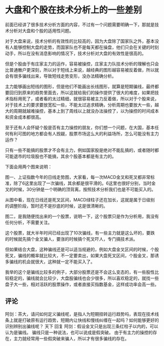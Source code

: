 # 大盘和个股在技术分析上的一些差别
[url]: (https://t.zsxq.com/vFYbaII)

前面已经讲了很多技术分析方面的内容，不过有一个问题需要明确一下，那就是技术分析对大盘和个股的适用性问题。

对于大盘来说，技术分析的有效性的比较高的，因为大盘除了国家队之外，基本没有人能够控制大盘的走势，而国家队也不是每天都在操盘，他们只会在关键的时刻动手，所以在没有消息影响的情况下，技术分析对大盘的有效性是很高的。

但是个股由于有庄家主力的运作，容易被操控，庄家主力队技术分析的理解也只会比普通散户更深刻，所以对于短线上来说，越经典的图形越容易被反着做，所以就会有很多骗线出来，导致短线走势变形，没办法精确分析。

主力能够画出短线的图形，但是他们不能画出长线图形，就算是短期骗线，最终都要回归到原来的趋势里面去，所以这就给我们的操作提供了很大的难度，如果把技术指标用死了，或者看的太过精细，就很容易被主力反着做，所以对于个股来说，对于技术上的要求要放宽松一些，不能太过追求精确，分析周期也要放大一些，越大的周期就越难操控，基本上到了周线以上就没办法操控了，以为操控的时间成本和资金成本都很高。

至于还有人会怀疑个股是否有主力操控的朋友，你们想一个问题，在大国，基本任何有利可图的地方都会有人觊觎，股票市场这么大的利益场所，怎么可能没有主力运作？

只有一些不能搞的股票才不会有主力，例如国家股是绝对不能乱搞的，或者随时都可能退市的垃圾股也不能搞，其余个股基本都是有主力的。

下面会用两个图来说明：

图一、上证指数今年的日线走势图，大家看，每一次MACD金叉和死叉都非常标准，除了6这里出现了一次骗线，其余都是很平滑的。6这里也很好分别，当时金叉的时候，30分钟是一个明确的顶背离，按照技术分析我们也是不可能买入的。

从图中看，现在日线还是死叉区间，MACD绿柱子还在加长，这就是属于日级别的调整阶段，暂时还不是抄底的时候，这是很清晰的。

图二，是我随便找出来的一个股票，说明一下，这个股票只是作为分析用，我没有任何分析，不需要关注。

这个股票，就大半年时间已经出现了10次骗线，有一些主力就是这么坏的，要跌的时候就先搞个金叉骗人，要涨的时候搞个死叉吓人，专门搞技术派。

但如果结合大盘，这种骗线还是可以适当规避的，例如大盘金叉区间的时候，个股死叉，骗线的概率就比较大，不一定要卖出，如果大盘死叉区间，个股金叉，那诱多骗线的机会就很大，这种就一定不能买入了。

我举的这个是骗线比较多的例子，大部分股票还是不会这么变态的，有一些股性比较稳定的，骗线就会比较少，大盘股骗线也会少很多，所以喜欢稳定的，就找一些盘子大一些，相对活跃的股票操作，或者直接买指数基金，这样成功率会高一些。

## 评论 
阿剑：茶大，请问如何定义骗线呢，是指人为短期扭转运行趋势吗，表现在技术线条上就是打破原有运行趋势，短期内让快线和慢线纠缠在一起吗？如何能够更好的识别辨别出骗线呢？
天下 回复 阿剑：假设金叉只是出现三条红柱子以内的，可以认为是骗线。
骗线只是一种说法，也可以说成是假突破。
由于有主力的操控的存在，主力就经常用一些假突破来骗人，所以才有很多骗线的存在。

